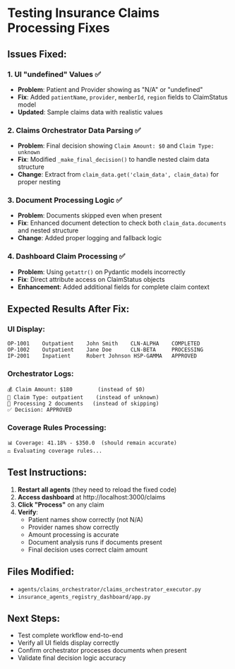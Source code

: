 # Testing Insurance Claims Processing Fixes

## Issues Fixed:

### 1. **UI "undefined" Values** ✅
- **Problem**: Patient and Provider showing as "N/A" or "undefined"
- **Fix**: Added `patientName`, `provider`, `memberId`, `region` fields to ClaimStatus model
- **Updated**: Sample claims data with realistic values

### 2. **Claims Orchestrator Data Parsing** ✅  
- **Problem**: Final decision showing `Claim Amount: $0` and `Claim Type: unknown`
- **Fix**: Modified `_make_final_decision()` to handle nested claim data structure
- **Change**: Extract from `claim_data.get('claim_data', claim_data)` for proper nesting

### 3. **Document Processing Logic** ✅
- **Problem**: Documents skipped even when present
- **Fix**: Enhanced document detection to check both `claim_data.documents` and nested structure
- **Change**: Added proper logging and fallback logic

### 4. **Dashboard Claim Processing** ✅
- **Problem**: Using `getattr()` on Pydantic models incorrectly  
- **Fix**: Direct attribute access on ClaimStatus objects
- **Enhancement**: Added additional fields for complete claim context

## Expected Results After Fix:

### UI Display:
```
OP-1001    Outpatient    John Smith    CLN-ALPHA    COMPLETED
OP-1002    Outpatient    Jane Doe      CLN-BETA     PROCESSING  
IP-2001    Inpatient     Robert Johnson HSP-GAMMA   APPROVED
```

### Orchestrator Logs:
```
💰 Claim Amount: $180        (instead of $0)
📝 Claim Type: outpatient    (instead of unknown)
📄 Processing 2 documents   (instead of skipping)
✅ Decision: APPROVED
```

### Coverage Rules Processing:
```
📊 Coverage: 41.18% - $350.0  (should remain accurate)
⚖️ Evaluating coverage rules...
```

## Test Instructions:

1. **Restart all agents** (they need to reload the fixed code)
2. **Access dashboard** at http://localhost:3000/claims
3. **Click "Process"** on any claim
4. **Verify**:
   - Patient names show correctly (not N/A)
   - Provider names show correctly  
   - Amount processing is accurate
   - Document analysis runs if documents present
   - Final decision uses correct claim amount

## Files Modified:
- `agents/claims_orchestrator/claims_orchestrator_executor.py`
- `insurance_agents_registry_dashboard/app.py`

## Next Steps:
- Test complete workflow end-to-end
- Verify all UI fields display correctly
- Confirm orchestrator processes documents when present
- Validate final decision logic accuracy
